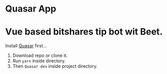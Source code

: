 # Quasar App
# Vue based bitshares tip bot wit Beet.
Install [Quasar](https://v1.quasar-framework.org/start/quasar-cli) first...
1. Download repo or clone it.
2. Run `yarn` inside directory.
3. Then `Quasar dev` inside project directory.
